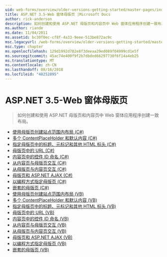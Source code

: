 ```yaml
---
uid: web-forms/overview/older-versions-getting-started/master-pages/index
title: ASP.NET 3.5-Web 窗体母版页 |Microsoft Docs
author: rick-anderson
description: 如何创建和使用 ASP.NET 母版页和内容页中 Web 窗体应用程序创建一致布局。
ms.author: riande
ms.date: 11/04/2011
ms.assetid: bc30f0ec-cf8f-4a33-9eee-513be872ac9c
msc.legacyurl: /web-forms/overview/older-versions-getting-started/master-pages
msc.type: chapter
ms.openlocfilehash: 129d1992d702e8f3deeaa29ed089f04999cd1e5f
ms.sourcegitcommit: 45ac74e400f9f2b7dbded66297730f6f14a4eb25
ms.translationtype: MT
ms.contentlocale: zh-CN
ms.lasthandoff: 08/16/2018
ms.locfileid: "48252895"
---
```

<a name="aspnet-35---web-forms-master-pages"></a>ASP.NET 3.5-Web 窗体母版页
====================
> 如何创建和使用 ASP.NET 母版页和内容页中 Web 窗体应用程序创建一致布局。


- [使用母版页创建站点范围内布局 (C#)](creating-a-site-wide-layout-using-master-pages-cs.md)
- [多个 ContentPlaceHolder 和默认内容 (C#)](multiple-contentplaceholders-and-default-content-cs.md)
- [指定母版页中的标题、元标记和其他 HTML 标头 (C#)](specifying-the-title-meta-tags-and-other-html-headers-in-the-master-page-cs.md)
- [母版页中的 URL (C#)](urls-in-master-pages-cs.md)
- [内容页中的控件 ID 命名 (C#)](control-id-naming-in-content-pages-cs.md)
- [从内容页与母版页交互 (C#)](interacting-with-the-master-page-from-the-content-page-cs.md)
- [从母版页与内容页交互 (C#)](interacting-with-the-content-page-from-the-master-page-cs.md)
- [母版页和 ASP.NET AJAX (C#)](master-pages-and-asp-net-ajax-cs.md)
- [以编程方式指定母版页 (C#)](specifying-the-master-page-programmatically-cs.md)
- [嵌套的母版页 (C#)](nested-master-pages-cs.md)
- [使用母版页创建站点范围内布局 (VB)](creating-a-site-wide-layout-using-master-pages-vb.md)
- [多个 ContentPlaceHolder 和默认内容 (VB)](multiple-contentplaceholders-and-default-content-vb.md)
- [指定母版页中的标题、元标记和其他 HTML 标头 (VB)](specifying-the-title-meta-tags-and-other-html-headers-in-the-master-page-vb.md)
- [母版页中的 URL (VB)](urls-in-master-pages-vb.md)
- [内容页中的控件 ID 命名 (VB)](control-id-naming-in-content-pages-vb.md)
- [从内容页与母版页交互 (VB)](interacting-with-the-master-page-from-the-content-page-vb.md)
- [从母版页与内容页交互 (VB)](interacting-with-the-content-page-from-the-master-page-vb.md)
- [母版页和 ASP.NET AJAX (VB)](master-pages-and-asp-net-ajax-vb.md)
- [以编程方式指定母版页 (VB)](specifying-the-master-page-programmatically-vb.md)
- [嵌套的母版页 (VB)](nested-master-pages-vb.md)

